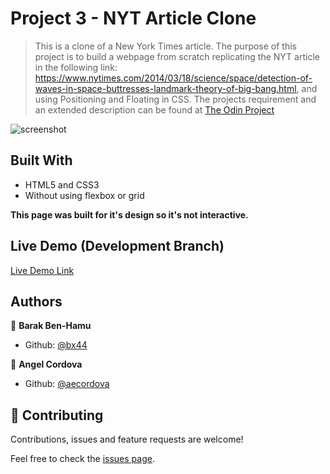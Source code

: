 # Project 3 - NYT Article Clone

>This is a clone of a New York Times article. 
>The purpose of this project is to build a webpage from scratch replicating the NYT article in the following link: https://www.nytimes.com/2014/03/18/science/space/detection-of-waves-in-space-buttresses-landmark-theory-of-big-bang.html, and using Positioning and Floating in CSS. The projects requirement and an extended description can be found at [The Odin Project](https://www.theodinproject.com/courses/html5-and-css3/lessons/positioning-and-floating-elements)


![screenshot](./img/NYT_Clone_Screenshot.jpg)

## Built With

- HTML5 and CSS3
- Without using flexbox or grid

**This page was built for it's design so it's not interactive.**


## Live Demo (Development Branch)

[Live Demo Link](http://raw.githack.com/aecordova/Proj3_NYT-Clone/nytproj/index.html)


## Authors

👤 **Barak Ben-Hamu**

- Github: [@bx44](https://github.com/bx44)


👤 **Angel Cordova**

- Github: [@aecordova](https://github.com/aecordova)


## 🤝 Contributing

Contributions, issues and feature requests are welcome!

Feel free to check the [issues page](https://github.com/aecordova/Proj3_NYT-Clone/issues).